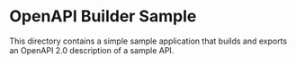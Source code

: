 # OpenAPI Builder Sample

This directory contains a simple sample application that builds and exports an
OpenAPI 2.0 description of a sample API.
